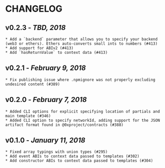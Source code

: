 # CHANGELOG

## v0.2.3 - _TBD, 2018_

    * Add a `backend` parameter that allows you to specify your backend (web3 or ethers). Ethers auto-converts small ints to numbers (#413)
    * Add support for ABIv2 (#413)
    * Add `hasReturnValue` to context data (#413)

## v0.2.1 - _February 9, 2018_

    * Fix publishing issue where .npmignore was not properly excluding undesired content (#389)

## v0.2.0 - _February 7, 2018_

    * Added CLI options for explicit specifying location of partials and main template (#346)
    * Added CLI option to specify networkId, adding support for the JSON artifact format found in @0xproject/contracts (#388)

## v0.1.0 - _January 11, 2018_

    * Fixed array typings with union types (#295)
    * Add event ABIs to context data passed to templates (#302)
    * Add constructor ABIs to context data passed to templates (#304)
